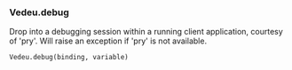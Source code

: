 ### Vedeu.debug

Drop into a debugging session within a running client application,
courtesy of 'pry'. Will raise an exception if 'pry' is not available.

    Vedeu.debug(binding, variable)

